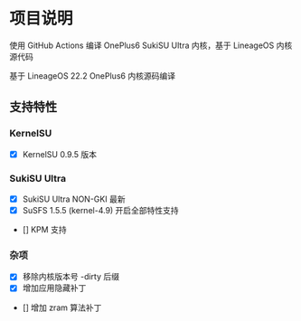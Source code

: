 # 项目说明

使用 GitHub Actions 编译 OnePlus6 SukiSU Ultra 内核，基于 LineageOS 内核源代码

基于 LineageOS 22.2 OnePlus6 内核源码编译

## 支持特性  

### KernelSU

- [x] KernelSU 0.9.5 版本

### SukiSU Ultra

- [x] SukiSU Ultra NON-GKI 最新
- [x] SuSFS 1.5.5 (kernel-4.9) 开启全部特性支持
- [] KPM 支持

### 杂项

- [x] 移除内核版本号 -dirty 后缀
- [x] 增加应用隐藏补丁
- [] 增加 zram 算法补丁